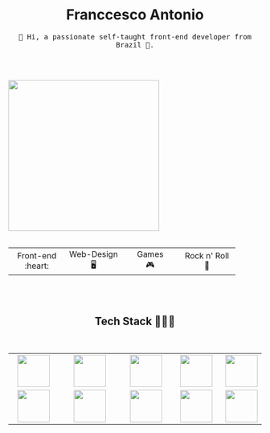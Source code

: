 <p>
  <h1 align="center">Franccesco Antonio</h1>
</p>

<p align="center"> <samp> 👋 Hi, a passionate self-taught front-end developer from Brazil 🚀.</samp></p>

<br><br>

<img align="center" src="https://github.com/josepholiveira/josepholiveira/blob/master/images/illustration.png" width="300" />
<br><br>

<table align="center">
  <tbody>
    <tr>
      <td width="25%" align="center">
        <span>Front-end <br> :heart:</span>
      </td>
      <td width="25%" align="center">
        <span>Web-Design <br> 🖥</span>
      </td>
      <td width="25%" align="center">
        <span>Games <br> 🎮</span>
      </td>
      <td width="25%" align="center">
        <span>Rock n' Roll <br> 🤘</span>
      </td>
    </tr>
  </tbody>
</table>
<br><br>

<p><h2 align="center">Tech Stack 👨🏻‍💻</h2> <br> </p>

<table align="center">
  <tbody>
    <tr valign="top">
      <td width="20%" align="center">
        <img height="64px" src="https://cdn.svgporn.com/logos/html-5.svg" />
      </td>
      <td width="20%" align="center">
        <img height="64px" src="https://cdn.svgporn.com/logos/css-3.svg" />
      </td>
      <td width="20%" align="center">
        <img height="64px" src="https://cdn.svgporn.com/logos/javascript.svg" />
      </td>
      <td width="20%" align="center">
        <img height="64px" src="https://cdn.svgporn.com/logos/typescript-icon.svg" />
      </td>
      <td width="20%" align="center">
        <img height="64px" src="https://cdn.svgporn.com/logos/visual-studio-code.svg" />
      </td>
    </tr>
    <tr valign="top">
    </tr>
    <tr valign="top">
      <td width="20%" align="center">
        <img height="64px" src="https://cdn.svgporn.com/logos/react.svg" />
      </td>
      <td width="25%" align="center">
        <img height="64px" src="https://cdn.svgporn.com/logos/sass.svg" />
      </td>
      <td width="20%" align="center">
        <img height="64px" src="https://cdn.svgporn.com/logos/figma.svg" />
      </td>
      <td width="20%" align="center">
        <img height="64px" src="https://cdn.svgporn.com/logos/git-icon.svg" />
      </td>
      <td width="20%" align="center">
        <img height="64px" src="https://cdn.svgporn.com/logos/laravel.svg" />
      </td>
    </tr>
  </tbody>
</table>
